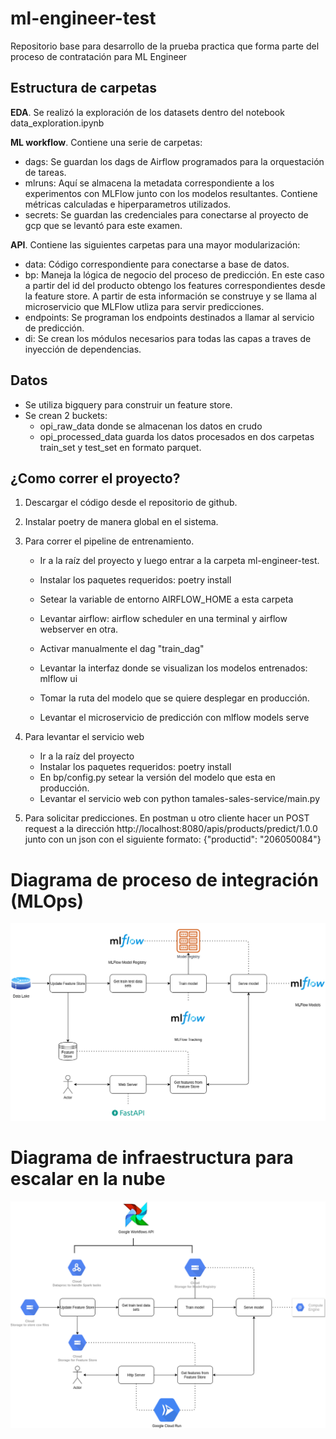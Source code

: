# ml-engineer-test
Repositorio base para desarrollo de la prueba practica que forma parte del proceso de contratación para ML Engineer

## Estructura de carpetas

**EDA**. Se realizó la exploración de los datasets dentro del notebook data_exploration.ipynb

**ML workflow**. Contiene una serie de carpetas:
- dags: Se guardan los dags de Airflow programados para la orquestación de tareas.
- mlruns: Aquí se almacena la metadata correspondiente a los experimentos con MLFlow junto con los modelos resultantes. Contiene métricas calculadas e hiperparametros utilizados.
- secrets: Se guardan las credenciales para conectarse al proyecto de gcp que se levantó para este examen.

**API**. Contiene las siguientes carpetas para una mayor modularización:
- data: Código correspondiente para conectarse a base de datos.
- bp: Maneja la lógica de negocio del proceso de predicción. En este caso a partir del id del producto obtengo los features correspondientes desde la feature store.
A partir de esta información se construye y se llama al microservicio que MLFlow utliza para servir predicciones.
- endpoints: Se programan los endpoints destinados a llamar al servicio de predicción.
- di: Se crean los módulos necesarios para todas las capas a traves de inyección de dependencias.

## Datos
- Se utiliza bigquery para construir un feature store.
- Se crean 2 buckets:
   - opi_raw_data donde se almacenan los datos en crudo
   - opi_processed_data guarda los datos procesados en dos carpetas train_set y test_set en formato parquet.


## ¿Como correr el proyecto?
1. Descargar el código desde el repositorio de github.

2. Instalar poetry de manera global en el sistema.

3. Para correr el pipeline de entrenamiento.
   - Ir a la raíz del proyecto y luego entrar a la carpeta ml-engineer-test.
   - Instalar los paquetes requeridos: poetry install
   - Setear la variable de entorno AIRFLOW_HOME a esta carpeta
   - Levantar airflow: airflow scheduler en una terminal y airflow webserver en otra.
   - Activar manualmente el dag "train_dag"

   - Levantar la interfaz donde se visualizan los modelos entrenados: mlflow ui
   - Tomar la ruta del modelo que se quiere desplegar en producción.
   - Levantar el microservicio de predicción con mlflow models serve <uri del modelo>

4. Para levantar el servicio web

    - Ir a la raíz del proyecto
    - Instalar los paquetes requeridos: poetry install
    - En bp/config.py setear la versión del modelo que esta en producción.
    - Levantar el servicio web con python tamales-sales-service/main.py

5. Para solicitar predicciones.
    En postman u otro cliente hacer un POST request a la dirección http://localhost:8080/apis/products/predict/1.0.0
    junto con un json con el siguiente formato: {"productid": "206050084"}


# Diagrama de proceso de integración (MLOps)
![Screen 4](/images/proceso_de_integracion.png)

# Diagrama de infraestructura para escalar en la nube
![Screen 4](/images/diagrama_de_infraestructura.png)

